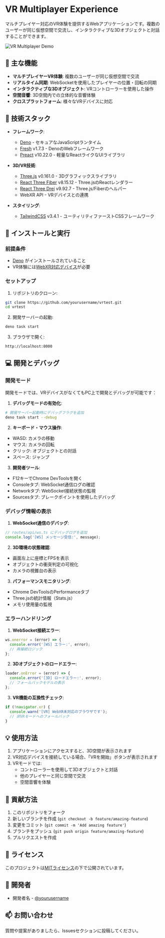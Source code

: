 # VR Multiplayer Experience

マルチプレイヤー対応のVR体験を提供するWebアプリケーションです。複数のユーザーが同じ仮想空間で交流し、インタラクティブな3Dオブジェクトと対話することができます。

![VR Multiplayer Demo](./static/demo.gif)

## 🌟 主な機能

- **マルチプレイヤーVR体験**: 複数のユーザーが同じ仮想空間で交流
- **リアルタイム同期**: WebSocketを使用したプレイヤーの位置・回転の同期
- **インタラクティブな3Dオブジェクト**: VRコントローラーを使用した操作
- **空間音響**: 3D空間内での立体的な音響体験
- **クロスプラットフォーム**: 様々なVRデバイスに対応

## 🔧 技術スタック

- **フレームワーク**:
  - [Deno](https://deno.land/) - セキュアなJavaScriptランタイム
  - [Fresh](https://fresh.deno.dev/) v1.7.3 - DenoのWebフレームワーク
  - [Preact](https://preactjs.com/) v10.22.0 - 軽量なReactライクなUIライブラリ

- **3D/VR技術**:
  - [Three.js](https://threejs.org/) v0.161.0 - 3Dグラフィックスライブラリ
  - [React Three Fiber](https://docs.pmnd.rs/react-three-fiber/) v8.15.12 - Three.jsのReactレンダラー
  - [React Three Drei](https://github.com/pmndrs/drei) v9.92.7 - Three.js/Fiberのヘルパー
  - WebXR API - VRデバイスとの連携

- **スタイリング**:
  - [TailwindCSS](https://tailwindcss.com/) v3.4.1 - ユーティリティファーストCSSフレームワーク

## 🚀 インストールと実行

### 前提条件

- [Deno](https://deno.land/#installation) がインストールされていること
- VR体験には[WebXR対応デバイス](https://developer.mozilla.org/en-US/docs/Web/API/WebXR_Device_API#browser_compatibility)が必要

### セットアップ

1. リポジトリのクローン:
```bash
git clone https://github.com/yourusername/vrtest.git
cd vrtest
```

2. 開発サーバーの起動:
```bash
deno task start
```

3. ブラウザで開く:
```
http://localhost:8000
```

## 💻 開発とデバッグ

### 開発モード

開発モードでは、VRデバイスがなくてもPC上で開発とデバッグが可能です：

1. **デバッグモードの有効化**:
```bash
# 開発サーバー起動時にデバッグフラグを追加
deno task start --debug
```

2. **キーボード・マウス操作**:
- WASD: カメラの移動
- マウス: カメラの回転
- クリック: オブジェクトとの対話
- スペース: ジャンプ

3. **開発者ツール**:
- F12キーでChrome DevToolsを開く
- Consoleタブ: WebSocket通信ログの確認
- Networkタブ: WebSocket接続状態の監視
- Sourcesタブ: ブレークポイントを使用したデバッグ

### デバッグ情報の表示

1. **WebSocket通信のデバッグ**:
```typescript
// routes/api/ws.ts にデバッグログを追加
console.log('[WS] メッセージ受信:', message);
```

2. **3D環境の状態確認**:
- 画面左上に座標とFPSを表示
- オブジェクトの衝突判定の可視化
- カメラの視錐台の表示

3. **パフォーマンスモニタリング**:
- Chrome DevToolsのPerformanceタブ
- Three.jsの統計情報（Stats.js）
- メモリ使用量の監視

### エラーハンドリング

1. **WebSocket接続エラー**:
```typescript
ws.onerror = (error) => {
  console.error('[WS] エラー:', error);
  // 再接続ロジック
};
```

2. **3Dオブジェクトのロードエラー**:
```typescript
loader.onError = (error) => {
  console.error('[3D] ロードエラー:', error);
  // フォールバックモデルの表示
};
```

3. **VR機能の互換性チェック**:
```typescript
if (!navigator.xr) {
  console.warn('[VR] WebXR未対応のブラウザです');
  // 非VRモードへのフォールバック
}
```

## 💡 使用方法

1. アプリケーションにアクセスすると、3D空間が表示されます
2. VR対応デバイスを接続している場合、「VRを開始」ボタンが表示されます
3. VRモードでは:
   - コントローラーを使用して3Dオブジェクトと対話
   - 他のプレイヤーと同じ空間で交流
   - 空間音響を体験

## 🤝 貢献方法

1. このリポジトリをフォーク
2. 新しいブランチを作成 (`git checkout -b feature/amazing-feature`)
3. 変更をコミット (`git commit -m 'Add amazing feature'`)
4. ブランチをプッシュ (`git push origin feature/amazing-feature`)
5. プルリクエストを作成

## 📝 ライセンス

このプロジェクトは[MITライセンス](LICENSE)の下で公開されています。

## 👥 開発者

- 開発者名 - [@yourusername](https://github.com/yourusername)

## 📫 お問い合わせ

質問や提案がありましたら、Issuesセクションに投稿してください。